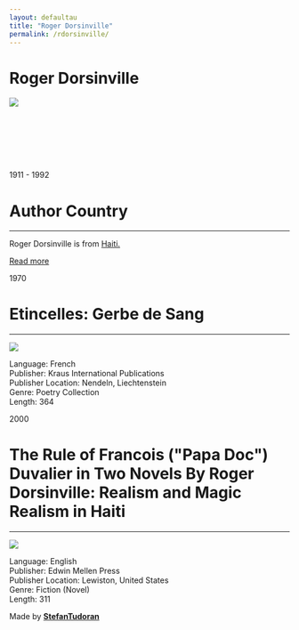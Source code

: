 ```yaml
---
layout: defaultau
title: "Roger Dorsinville"
permalink: /rdorsinville/
---
```

<!-- partial:index.partial.html -->
<div class="content">
    <h1>Roger Dorsinville</h1>
    <div class="quote">
<div><img src="https://www.ccny.cuny.edu/sites/default/files/styles/600px_wide/public/Prof-Dorsinville_14.jpg?itok=k_XUmUyG" class="logo"></div>
    </div>
    <div class="timeline">
        <div style="padding-bottom:100px;"></div>
        <div class="block">
            <div class="date right"><p class="right"> 1911 - 1992 </p></div>
            <div class="dot"></div>
            <div class="left first">
            <div class="author_country">
                <h1>Author Country</h1><hr>
        <div class="aclocation">    <p>Roger Dorsinville is from <a href="http://localhost:4000/5">Haiti.</a></p></div>
              <div class="acreadmore">  <a href="" target="_blank">Read more</a></div>
            </div>
            </div>
        </div>
        <div class="block">
            <div class="date left"><p class="left">1970</p></div>
            <div class="dot"></div>
            <div class="right">
                <h1>Etincelles: Gerbe de Sang</h1><hr>
                <p><img src="https://books.google.dm/books/content?id=yeNWAAAAYAAJ&printsec=frontcover&img=1&zoom=1&imgtk=AFLRE72RzWqbFpyiJOCgSGFFBFsJg6APSZqGi-x0mRF2b75QknQBNmls6NMzW_vtt8L3uhNUuEQteYmbnnc-SbXBJt4zLCYDqqqYcNYRXDVhZkkp6uaIYvVvUG1QjxG1_iAeCbRvdFwm"></p>
                <p>
                Language: French<br>
                Publisher: Kraus International Publications<br>
                Publisher Location: Nendeln, Liechtenstein<br>
                Genre: Poetry Collection<br>
                Length: 364<br>
                </p>
            </div>
        </div>
        <div class="block">
            <div class="date right"><p class="right">2000</p></div>
            <div class="dot"></div>
            <div class="left">
                <h1>The Rule of Francois ("Papa Doc") Duvalier in Two Novels By Roger Dorsinville: Realism and Magic Realism in Haiti</h1><hr>
                <p><img src="https://books.google.dm/books/content?id=HqFcAAAAMAAJ&printsec=frontcover&img=1&zoom=1&imgtk=AFLRE70YYGGDhqYW2k8g3BiugZb6xbjhJ6BSP3PEmA9le2XWTPgjjCgpjDru9d-BL05xBmuFo_d321qEyZhN0LGXBqHrOb1W_wJTAgnG1T1eqJdZhZ_u2trNcwgnqnAEwrjoBPc_d4ms"></p>
                <p>
                Language: English<br>
                Publisher: Edwin Mellen Press<br>
                Publisher Location: Lewiston, United States<br>
                Genre: Fiction (Novel)<br>
                Length: 311<br>
                </p>
            </div>
        </div>
       <div id="footer">
        <p id="copyright">Made by&nbsp;<strong><a href="https://www.linkedin.com/in/nicolae-stefan-tudoran-b02291127/" target="_blank">StefanTudoran</a></strong></p>
    </div>
</div>
